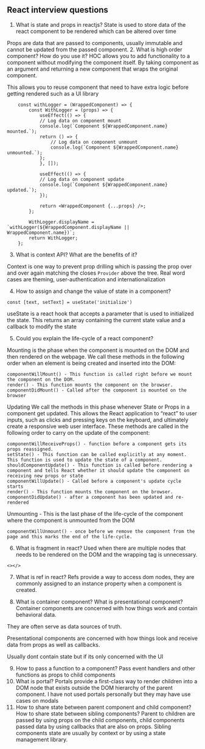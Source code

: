 ## React interview questions

1. What is state and props in reactjs?
State is used to store data of the react component to be rendered which can be altered over time 

Props are data that are passed to components, usually immutable and cannot be updated from the passed component. 
2. What is high order component? How do you use it?
HOC allows you to add functionality to a component without modifying the component itself. By taking component as an argument and returning a new component that wraps the original component.

This allows you to reuse component that need to have extra logic before getting rendered such as a UI library

```
    const withLogger = (WrappedComponent) => {
        const WithLogger = (props) => {
            useEffect(() => {
            // Log data on component mount
            console.log(`Component ${WrappedComponent.name} mounted.`);
            return () => {
                // Log data on component unmount
                console.log(`Component ${WrappedComponent.name} unmounted.`);
            };
            }, []);

            useEffect(() => {
            // Log data on component update
            console.log(`Component ${WrappedComponent.name} updated.`);
            });

            return <WrappedComponent {...props} />;
        };

        WithLogger.displayName = `withLogger(${WrappedComponent.displayName || WrappedComponent.name})`;
        return WithLogger;
    };

```
3. What is context API? What are the benefits of it?

Context is one way to prevent prop drilling which is passing the prop over and over again matching the closes `Provider` above the tree. 
Real word cases are theming, user-authentication and internationalization


4. How to assign and change the value of state in a component?

`const [text, setText] = useState('initialize')`

useState is a react hook that accepts a parameter that is used to initialized the state. This returns an array containing the current state value and a callback to modify the state

5. Could you explain the life-cycle of a react component?

Mounting is the phase when the component is mounted on the DOM and then rendered on the webpage. We call these methods in the following order when an element is being created and inserted into the DOM:
```
componentWillMount() - This function is called right before we mount the component on the DOM.
render() - This function mounts the component on the browser. 
componentDidMount() - Called after the component is mounted on the browser
```
Updating We call the methods in this phase whenever State or Props in a component get updated. This allows the React application to “react” to user inputs, such as clicks and pressing keys on the keyboard, and ultimately create a responsive web user interface. These methods are called in the following order to carry on the update of the component:
```
componentWillReceiveProps() - function before a component gets its props reassigned. 
setState() - This function can be called explicitly at any moment. This function is used to update the state of a component.
shouldComponentUpdate() - This function is called before rendering a component and tells React whether it should update the component on receiving new props or state
componentWillUpdate() - Called before a component's update cycle starts
render() - This function mounts the component on the browser. 
componentDidUpdate() - after a component has been updated and re-rendered
```
Unmounting - This is the last phase of the life-cycle of the component where the component is unmounted from the DOM

```
componentWillUnmount() - once before we remove the component from the page and this marks the end of the life-cycle.
```
6. What is fragment in react?
Used when there are multiple nodes that needs to be rendered on the DOM and the wrapping tag is unnecessary.
```
<></>
```
7. What is ref in react?
Refs provide a way to access dom nodes, they are commonly assigned to an instance property when a component is created.

8. What is container component? What is presentational component?
Container components are concerned with how things work and contain behavioral data. 

They are often serve as data sources of truth.


Presentational components are concerned with how things look and receive data from props as well as callbacks. 

Usually dont contain state but if its only concerned with the UI

9. How to pass a function to a component?
Pass event handlers and other functions as props to child components
10. What is portal?
Portals provide a first-class way to render children into a DOM node that exists outside the DOM hierarchy of the parent component.
I have not used portals personally but they may have use cases on modals
11. How to share state between parent component and child component? How to share state between sibling components?
Parent to children are passed by using props on the child components, child components passed data by using callbacks that are also on props.
Sibling components state are usually by context or by using a state management library.

